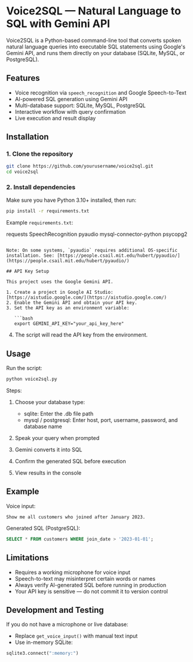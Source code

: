 




# Voice2SQL — Natural Language to SQL with Gemini API

Voice2SQL is a Python-based command-line tool that converts spoken natural language queries into executable SQL statements using Google's Gemini API, and runs them directly on your database (SQLite, MySQL, or PostgreSQL).

## Features
- Voice recognition via `speech_recognition` and Google Speech-to-Text
- AI-powered SQL generation using Gemini API
- Multi-database support: SQLite, MySQL, PostgreSQL
- Interactive workflow with query confirmation
- Live execution and result display

## Installation

### 1. Clone the repository
```bash
git clone https://github.com/yourusername/voice2sql.git
cd voice2sql
```

### 2. Install dependencies

Make sure you have Python 3.10+ installed, then run:

```bash
pip install -r requirements.txt
```

Example `requirements.txt`:


requests
SpeechRecognition
pyaudio
mysql-connector-python
psycopg2
```

Note: On some systems, `pyaudio` requires additional OS-specific installation. See: [https://people.csail.mit.edu/hubert/pyaudio/](https://people.csail.mit.edu/hubert/pyaudio/)

## API Key Setup

This project uses the Google Gemini API.

1. Create a project in Google AI Studio: [https://aistudio.google.com/](https://aistudio.google.com/)
2. Enable the Gemini API and obtain your API key.
3. Set the API key as an environment variable:

   ```bash
   export GEMINI_API_KEY="your_api_key_here"
   ```
4. The script will read the API key from the environment.

## Usage

Run the script:

```bash
python voice2sql.py
```

Steps:

1. Choose your database type:

   * sqlite: Enter the .db file path
   * mysql / postgresql: Enter host, port, username, password, and database name
2. Speak your query when prompted
3. Gemini converts it into SQL
4. Confirm the generated SQL before execution
5. View results in the console

## Example

Voice input:

```
Show me all customers who joined after January 2023.
```

Generated SQL (PostgreSQL):

```sql
SELECT * FROM customers WHERE join_date > '2023-01-01';
```

## Limitations

* Requires a working microphone for voice input
* Speech-to-text may misinterpret certain words or names
* Always verify AI-generated SQL before running in production
* Your API key is sensitive — do not commit it to version control

## Development and Testing

If you do not have a microphone or live database:

* Replace `get_voice_input()` with manual text input
* Use in-memory SQLite:

```python
sqlite3.connect(":memory:")
```


